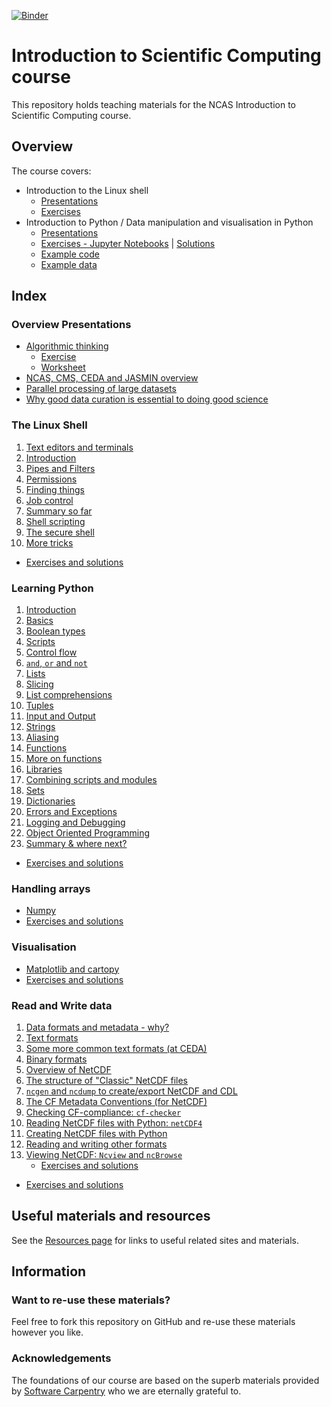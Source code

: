 [![Binder](https://mybinder.org/badge_logo.svg)](https://mybinder.org/v2/gh/ncasuk/ncas-isc/HEAD)

# Introduction to Scientific Computing course  
This repository holds teaching materials for the NCAS Introduction to Scientific Computing course.  

## Overview  

The course covers:  
- Introduction to the Linux shell
  - [Presentations](https://github.com/ncasuk/ncas-isc/tree/master/shell/presentations)  
  - [Exercises](https://github.com/ncasuk/ncas-isc/tree/master/shell/exercises)
- Introduction to Python / Data manipulation and visualisation in Python
  - [Presentations](https://github.com/ncasuk/ncas-isc/tree/master/python/presentations) 
  - [Exercises - Jupyter Notebooks](https://github.com/ncasuk/ncas-isc/tree/master/python/notebooks) | [Solutions](https://github.com/ncasuk/ncas-isc/tree/master/python/notebooks/solutions)
  - [Example code](https://github.com/ncasuk/ncas-isc/tree/master/python/notebooks/example_code)
  - [Example data](https://github.com/ncasuk/ncas-isc/tree/master/python/notebooks/example_data)  

## Index  
### Overview Presentations  
* [Algorithmic thinking](https://github.com/ncasuk/ncas-isc/blob/master/working_practices/Algorithmic_thinking.pdf)  
    * [Exercise](https://github.com/ncasuk/ncas-isc/blob/master/working_practices/Algorithmic_thinking_exercise_1.pdf)  
    * [Worksheet](https://github.com/ncasuk/ncas-isc/blob/master/working_practices/Algorithmic_thinking_exercise_1_worksheet.pdf)  
* [NCAS, CMS, CEDA and JASMIN overview](https://github.com/ncasuk/ncas-isc/blob/master/working_practices/NCAS_CMS_CEDA_JASMIN_overview.pdf)  
* [Parallel processing of large datasets](https://github.com/ncasuk/ncas-isc/blob/master/working_practices/Parallel_Processing_Large_Data.pdf)  
* [Why good data curation is essential to doing good science](https://github.com/ncasuk/ncas-isc/blob/master/working_practices/Why_good_data_management_is_essential_for_good_science.pdf)  
### The Linux Shell  
1. [Text editors and terminals](https://github.com/ncasuk/ncas-isc/blob/master/shell/presentations/01_editors.pdf)  
2. [Introduction](https://github.com/ncasuk/ncas-isc/blob/master/shell/presentations/02_intro.pdf)  
3. [Pipes and Filters](https://github.com/ncasuk/ncas-isc/blob/master/shell/presentations/03_pipefilter.pdf)  
4. [Permissions](https://github.com/ncasuk/ncas-isc/blob/master/shell/presentations/04_perm.pdf)  
5. [Finding things](https://github.com/ncasuk/ncas-isc/blob/master/shell/presentations/05_find.pdf)  
6. [Job control](https://github.com/ncasuk/ncas-isc/blob/master/shell/presentations/06_jobvars.pdf)  
7. [Summary so far](https://github.com/ncasuk/ncas-isc/blob/master/shell/presentations/07_wake_up.pdf)  
8. [Shell scripting](https://github.com/ncasuk/ncas-isc/blob/master/shell/presentations/08_shellscripts.pdf)  
9. [The secure shell](https://github.com/ncasuk/ncas-isc/blob/master/shell/presentations/09_ssh.pdf)  
10. [More tricks](https://github.com/ncasuk/ncas-isc/blob/master/shell/presentations/10_moretricks.pdf)  

- [Exercises and solutions](shell/exercises/shell_exercise_index.md) 

### Learning Python
1. [Introduction](https://github.com/ncasuk/ncas-isc/blob/master/python/presentations/learning_python/01_ceda-intro.pdf)  
2. [Basics](https://github.com/ncasuk/ncas-isc/blob/master/python/presentations/learning_python/02_basics_bool_scripts.pdf)  
3. [Boolean types](https://github.com/ncasuk/ncas-isc/blob/master/python/presentations/learning_python/02_basics_bool_scripts.pdf)  
4. [Scripts](https://github.com/ncasuk/ncas-isc/blob/master/python/presentations/learning_python/02_basics_bool_scripts.pdf)  
5. [Control flow](https://github.com/ncasuk/ncas-isc/blob/master/python/presentations/learning_python/03_flow__and_not.pdf)  
6. [`and`, `or` and `not`](https://github.com/ncasuk/ncas-isc/blob/master/python/presentations/learning_python/03_flow__and_not.pdf)  
7. [Lists](https://github.com/ncasuk/ncas-isc/blob/master/python/presentations/learning_python/04_lists__slice__list_comp.pdf)  
8. [Slicing](https://github.com/ncasuk/ncas-isc/blob/master/python/presentations/learning_python/04_lists__slice__list_comp.pdf)  
9. [List comprehensions](https://github.com/ncasuk/ncas-isc/blob/master/python/presentations/learning_python/04_lists__slice__list_comp.pdf)  
10. [Tuples](https://github.com/ncasuk/ncas-isc/blob/master/python/presentations/learning_python/05_ceda-tuples.pdf)  
11. [Input and Output](https://github.com/ncasuk/ncas-isc/blob/master/python/presentations/learning_python/06_io.pdf)  
12. [Strings](https://github.com/ncasuk/ncas-isc/blob/master/python/presentations/learning_python/07_strings.pdf)  
13. [Aliasing](https://github.com/ncasuk/ncas-isc/blob/master/python/presentations/learning_python/08_ceda-alias.pdf)  
14. [Functions](https://github.com/ncasuk/ncas-isc/blob/master/python/presentations/learning_python/09_func__func_objects.pdf)  
15. [More on functions](https://github.com/ncasuk/ncas-isc/blob/master/python/presentations/learning_python/09_func__func_objects.pdf)  
16. [Libraries](https://github.com/ncasuk/ncas-isc/blob/master/python/presentations/learning_python/10_lib__scripts.pdf)  
17. [Combining scripts and modules](https://github.com/ncasuk/ncas-isc/blob/master/python/presentations/learning_python/10_lib__scripts.pdf)  
18. [Sets](https://github.com/ncasuk/ncas-isc/blob/master/python/presentations/learning_python/11_ceda-sets__dicts.pdf)  
19. [Dictionaries](https://github.com/ncasuk/ncas-isc/blob/master/python/presentations/learning_python/11_ceda-sets__dicts.pdf)  
20. [Errors and Exceptions](https://github.com/ncasuk/ncas-isc/blob/master/python/presentations/learning_python/12_ceda-error.pdf)  
21. [Logging and Debugging](https://github.com/ncasuk/ncas-isc/blob/master/python/presentations/learning_python/13_ceda-log-pdb.pdf)  
22. [Object Oriented Programming](https://github.com/ncasuk/ncas-isc/blob/master/python/presentations/learning_python/14_ceda-oop.pdf)  
23. [Summary & where next?](https://github.com/ncasuk/ncas-isc/blob/master/python/presentations/learning_python/15_ceda-py-summary.pdf)

* [Exercises and solutions](https://github.com/ncasuk/ncas-isc/blob/master/python/notebooks)

### Handling arrays  
* [Numpy](https://github.com/ncasuk/ncas-isc/blob/master/python/presentations/handling_arrays/numpy.pdf)  
* [Exercises and solutions](https://github.com/ncasuk/ncas-isc/blob/master/python/notebooks)  

### Visualisation  
* [Matplotlib and cartopy](https://github.com/ncasuk/ncas-isc/blob/master/python/presentations/visualisation/matplotlib_and_cartopy.pdf)  
* [Exercises and solutions](https://github.com/ncasuk/ncas-isc/blob/master/python/notebooks)  

### Read and Write data  
1. [Data formats and metadata - why?](https://github.com/ncasuk/ncas-isc/blob/master/python/presentations/read_write_data/01_data_formats.pdf)  
2. [Text formats](https://github.com/ncasuk/ncas-isc/blob/master/python/presentations/read_write_data/02_python_text_formats.pdf)  
3. [Some more common text formats (at CEDA)](https://github.com/ncasuk/ncas-isc/blob/master/python/presentations/read_write_data/03_text_formats_ceda.pdf)  
4. [Binary formats](https://github.com/ncasuk/ncas-isc/blob/master/python/presentations/read_write_data/04_binary_formats.pdf)  
5. [Overview of NetCDF](https://github.com/ncasuk/ncas-isc/blob/master/python/presentations/read_write_data/05_netcdf_overview.pdf)  
6. [The structure of "Classic" NetCDF files](https://github.com/ncasuk/ncas-isc/blob/master/python/presentations/read_write_data/06_netcdf_structure.pdf)  
7. [`ncgen` and `ncdump` to create/export NetCDF and CDL](https://github.com/ncasuk/ncas-isc/blob/master/python/presentations/read_write_data/07_ncgen_ncdump_cdl.pdf)  
8. [The CF Metadata Conventions (for NetCDF)](https://github.com/ncasuk/ncas-isc/blob/master/python/presentations/read_write_data/08_cf_metadata_conventions.pdf)  
9. [Checking CF-compliance: `cf-checker`](https://github.com/ncasuk/ncas-isc/blob/master/python/presentations/read_write_data/09_cfchecker.pdf)  
10. [Reading NetCDF files with Python: `netCDF4`](https://github.com/ncasuk/ncas-isc/blob/master/python/presentations/read_write_data/10_read_netcdf_python.pdf)  
11. [Creating NetCDF files with Python](https://github.com/ncasuk/ncas-isc/blob/master/python/presentations/read_write_data/11_create_netcdf_python.pdf)  
12. [Reading and writing other formats](https://github.com/ncasuk/ncas-isc/blob/master/python/presentations/read_write_data/12_python_and_other_formats.pdf)  
13. [Viewing NetCDF: `Ncview` and `ncBrowse`](https://github.com/ncasuk/ncas-isc/blob/master/python/presentations/read_write_data/13_ncview_ncbrowse.pdf)  
	* [Exercises and solutions](https://github.com/ncasuk/ncas-isc/blob/master/python/exercises/ncview_ncbrowse_exercises_solutions.pdf)  

* [Exercises and solutions](https://github.com/ncasuk/ncas-isc/blob/master/python/notebooks)  

## Useful materials and resources

See the [Resources page](resources.md) for links to useful related sites and materials.

## Information  
### Want to re-use these materials?  
Feel free to fork this repository on GitHub and re-use these materials however you like.  

### Acknowledgements  
The foundations of our course are based on the superb materials provided by [Software Carpentry](https://software-carpentry.org/) who we are eternally grateful to.  
